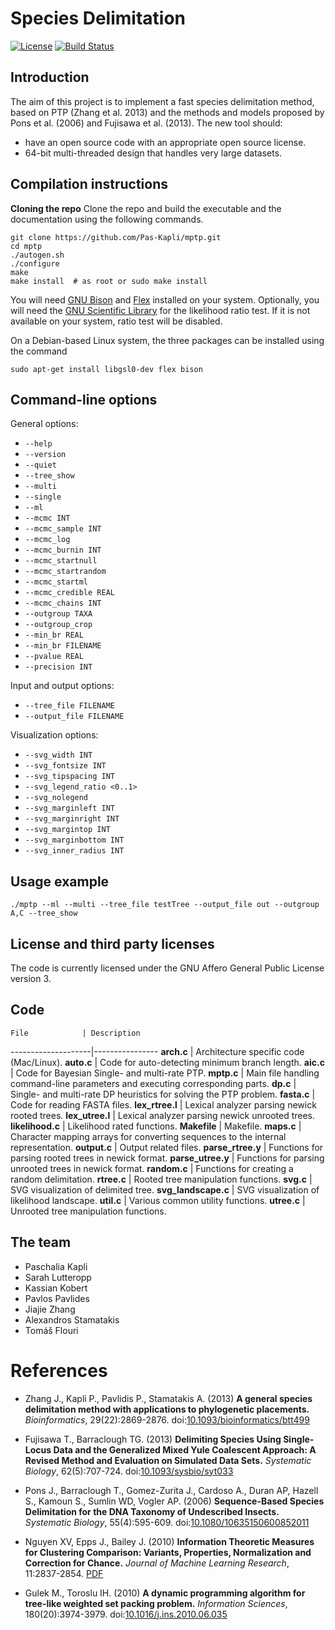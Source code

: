 # Species Delimitation

[![License](https://img.shields.io/badge/license-AGPL-blue.svg)](http://www.gnu.org/licenses/agpl-3.0.en.html)
[![Build Status](https://travis-ci.com/Pas-Kapli/mptp.svg?token=Rni6Dxb79oRVVpmxtv3N&branch=master)](https://travis-ci.com/Pas-Kapli/mptp)

## Introduction

The aim of this project is to implement a fast species delimitation method,
based on PTP (Zhang et al. 2013) and the methods and models proposed by
Pons et al. (2006) and Fujisawa et al. (2013). The new tool should:

* have an open source code with an appropriate open source license.
* 64-bit multi-threaded design that handles very large datasets.

## Compilation instructions

**Cloning the repo** Clone the repo and build the executable and the documentation using
the following commands.

```
git clone https://github.com/Pas-Kapli/mptp.git
cd mptp 
./autogen.sh
./configure
make
make install  # as root or sudo make install
```

You will need [GNU Bison](http://www.gnu.org/software/bison/) and
[Flex](http://flex.sourceforge.net/) installed on your system.  Optionally, you
will need the [GNU Scientific Library](http://www.gnu.org/software/gsl/) for
the likelihood ratio test. If it is not available on your system, ratio test
will be disabled.

On a Debian-based Linux system, the three packages can be installed
using the command

`sudo apt-get install libgsl0-dev flex bison`

## Command-line options

General options:

* `--help`
* `--version`
* `--quiet`
* `--tree_show`
* `--multi`
* `--single`
* `--ml`
* `--mcmc INT`
* `--mcmc_sample INT`
* `--mcmc_log`
* `--mcmc_burnin INT`
* `--mcmc_startnull`
* `--mcmc_startrandom`
* `--mcmc_startml`
* `--mcmc_credible REAL`
* `--mcmc_chains INT`
* `--outgroup TAXA`
* `--outgroup_crop`
* `--min_br REAL`
* `--min_br FILENAME`
* `--pvalue REAL`
* `--precision INT`

Input and output options:

* `--tree_file FILENAME`
* `--output_file FILENAME`

Visualization options:

* `--svg_width INT`
* `--svg_fontsize INT`
* `--svg_tipspacing INT`
* `--svg_legend_ratio <0..1>`
* `--svg_nolegend`
* `--svg_marginleft INT`
* `--svg_marginright INT`
* `--svg_margintop INT`
* `--svg_marginbottom INT`
* `--svg_inner_radius INT`

## Usage example

`./mptp --ml --multi --tree_file testTree --output_file out --outgroup A,C --tree_show`

## License and third party licenses

The code is currently licensed under the GNU Affero General Public License version 3.

## Code

    File            | Description
--------------------|----------------
**arch.c**          | Architecture specific code (Mac/Linux).
**auto.c**          | Code for auto-detecting minimum branch length.
**aic.c**           | Code for Bayesian Single- and multi-rate PTP.
**mptp.c**          | Main file handling command-line parameters and executing corresponding parts.
**dp.c**            | Single- and multi-rate DP heuristics for solving the PTP problem.
**fasta.c**         | Code for reading FASTA files.
**lex_rtree.l**     | Lexical analyzer parsing newick rooted trees.
**lex_utree.l**     | Lexical analyzer parsing newick unrooted trees.
**likelihood.c**    | Likelihood rated functions.
**Makefile**        | Makefile.
**maps.c**          | Character mapping arrays for converting sequences to the internal representation.
**output.c**        | Output related files.
**parse_rtree.y**   | Functions for parsing rooted trees in newick format.
**parse_utree.y**   | Functions for parsing unrooted trees in newick format.
**random.c**        | Functions for creating a random delimitation.
**rtree.c**         | Rooted tree manipulation functions.
**svg.c**           | SVG visualization of delimited tree.
**svg_landscape.c** | SVG visualization of likelihood landscape.
**util.c**          | Various common utility functions.
**utree.c**         | Unrooted tree manipulation functions.

## The team

* Paschalia Kapli
* Sarah Lutteropp
* Kassian Kobert
* Pavlos Pavlides
* Jiajie Zhang
* Alexandros Stamatakis
* Tom&aacute;&scaron; Flouri

# References

* Zhang J., Kapli P., Pavlidis P., Stamatakis A. (2013)
**A general species delimitation method with applications to phylogenetic placements.**
*Bioinformatics*, 29(22):2869-2876.
doi:[10.1093/bioinformatics/btt499](http://dx.doi.org/10.1093/bioinformatics/btt499)

* Fujisawa T., Barraclough TG. (2013)
**Delimiting Species Using Single-Locus Data and the Generalized Mixed Yule Coalescent Approach: A Revised Method and Evaluation on Simulated Data Sets.**
*Systematic Biology*, 62(5):707-724.
doi:[10.1093/sysbio/syt033](http://dx.doi.org/10.1093/sysbio/syt033)

* Pons J., Barraclough T., Gomez-Zurita J., Cardoso A., Duran AP, Hazell S., Kamoun S., Sumlin WD, Vogler AP. (2006)
**Sequence-Based Species Delimitation for the DNA Taxonomy of Undescribed Insects.**
*Systematic Biology*, 55(4):595-609.
doi:[10.1080/10635150600852011](http://dx.doi.org/10.1080/10635150600852011)

* Nguyen XV, Epps J., Bailey J. (2010)
**Information Theoretic Measures for Clustering Comparison: Variants, Properties, Normalization and Correction for Chance.**
*Journal of Machine Learning Research*, 11:2837-2854.
[PDF](http://www.jmlr.org/papers/volume11/vinh10a/vinh10a.pdf)

* Gulek M., Toroslu IH. (2010)
**A dynamic programming algorithm for tree-like weighted set packing problem.**
*Information Sciences*, 180(20):3974-3979.
doi:[10.1016/j.ins.2010.06.035](http://dx.doi.org/10.1016/j.ins.2010.06.035)
